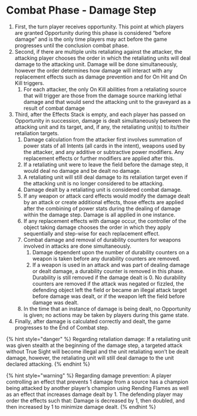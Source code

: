# Combat Phase - Damage Step

1. First, the turn player receives opportunity. This point at which players are granted Opportunity during this phase is considered “before damage” and is the only time players may act before the game progresses until the conclusion combat phase.
2. Second, if there are multiple units retaliating against the attacker, the attacking player chooses the order in which the retaliating units will deal damage to the attacking unit. Damage will be done simultaneously, however the order determines how damage will interact with any replacement effects such as damage prevention and for On Hit and On Kill triggers.
   1. For each attacker, the only On Kill abilities from a retaliating source that will trigger are those from the damage source marking lethal damage and that would send the attacking unit to the graveyard as a result of combat damage
3. Third, after the Effects Stack is empty, and each player has passed on Opportunity in succession, damage is dealt simultaneously between the attacking unit and its target, and, if any, the retaliating unit(s) to its/their retaliation targets.
   1. Damage calculation from the attacker first involves summation of power stats of all Intents (all cards in the intent), weapons used by the attacker, and any additive or subtractive power modifiers. Any replacement effects or further modifiers are applied after this.
   2. If a retaliating unit were to leave the field before the damage step, it would deal no damage and be dealt no damage.
   3. A retaliating unit will still deal damage to its retaliation target even if the attacking unit is no longer considered to be attacking.
   4. Damage dealt by a retaliating unit is considered combat damage.
   5. If any weapon or attack card effects would modify the damage dealt by an attack or create additional effects, those effects are applied after the combining of power stats during the dealing of damage within the damage step. Damage is all applied in one instance.
   6. If any replacement effects with damage occur, the controller of the object taking damage chooses the order in which they apply sequentially and step-wise for each replacement effect.
   7. Combat damage and removal of durability counters for weapons involved in attacks are done simultaneously.
      1. Damage dependent upon the number of durability counters on a weapon is taken before any durability counters are removed.
      2. If a weapon is used in an attack and was part of dealing damage or dealt damage, a durability counter is removed in this phase. Durability is still removed if the damage dealt is 0. No durability counters are removed if the attack was negated or fizzled, the defending object left the field or became an illegal attack target before damage was dealt, or if the weapon left the field before damage was dealt.
   8. In the time that an instance of damage is being dealt, no Opportunity is given; no actions may be taken by players during this game state.
4. Finally, after damage is calculated correctly and dealt, the game progresses to the End of Combat step.

{% hint style="danger" %}
Regarding retaliation damage: If a retaliating unit was given stealth at the beginning of the damage step, a targeted attack without True Sight will become illegal and the unit retaliating won’t be dealt damage, however, the retaliating unit will still deal damage to the unit declared attacking.
{% endhint %}

{% hint style="warning" %}
Regarding damage prevention: A player controlling an effect that prevents 1 damage from a source has a champion being attacked by another player’s champion using Rending Flames as well as an effect that increases damage dealt by 1. The defending player may order the effects such that: Damage is decreased by 1, then doubled, and then increased by 1 to minimize damage dealt.
{% endhint %}
